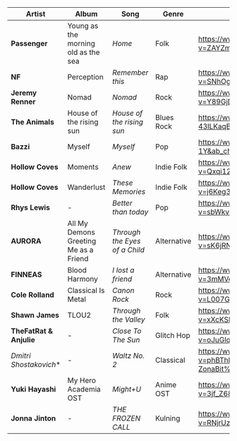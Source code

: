 | Artist        | Album         | Song  | Genre | Link |
| ------------- |-------------| -----| ------ |-------------| 
|**Passenger**| Young as the morning old as the sea | *Home* | Folk | https://www.youtube.com/watch?v=ZAYZmIfHEiU&ab_channel=Passenger
**NF** | Perception | *Remember this* | Rap | https://www.youtube.com/watch?v=SNhOgS3BHjw&ab_channel=NFVEVO
**Jeremy Renner** | Nomad | *Nomad* | Rock | https://www.youtube.com/watch?v=Y89GjDauoBg&ab_channel=JeremyRenner
**The Animals** | House of the rising sun | *House of the rising sun* | Blues Rock | https://www.youtube.com/watch?v=4-43lLKaqBQ&ab_channel=TheAnimalsTributeChannel
**Bazzi** | Myself | *Myself* | Pop | https://www.youtube.com/watch?v=VgKjHh1Y-1Y&ab_channel=Bazzi
**Hollow Coves** | Moments | *Anew* | Indie Folk | https://www.youtube.com/watch?v=Qxqi12Nj1ig&ab_channel=hollowcoves
**Hollow Coves** | Wanderlust | *These Memories* | Indie Folk | https://www.youtube.com/watch?v=j6Keg3XKKjM&ab_channel=hollowcoves
**Rhys Lewis** | - | *Better than today* | Pop | https://www.youtube.com/watch?v=sbWkv0KNA1E&ab_channel=RhysLewisVEVO
**AURORA** | All My Demons Greeting Me as a Friend | *Through the Eyes of a Child* | Alternative | https://www.youtube.com/watch?v=sK6jRNl83tY&ab_channel=iamAURORAVEVO
**FINNEAS** | Blood Harmony | *I lost a friend* | Alternative | https://www.youtube.com/watch?v=3mMVcCMO_Ng&ab_channel=FINNEAS
**Cole Rolland** | Classical Is Metal | *Canon Rock* | Rock | https://www.youtube.com/watch?v=L007GhpMR3U&ab_channel=ColeRolland
**Shawn James** | TLOU2 | *Through the Valley* | Folk | https://www.youtube.com/watch?v=xXcKSLijghs&ab_channel=ShawnJames
**TheFatRat & Anjulie** | - | *Close To The Sun* | Glitch Hop | https://www.youtube.com/watch?v=oJuGlqO85YI&ab_channel=TheFatRat
*Dmitri Shostakovich** | - | *Waltz No. 2* | Classical | https://www.youtube.com/watch?v=phBThlPTBEg&ab_channel=Jos%C3%A9Loma-ZonaBit%27s
**Yuki Hayashi** | My Hero Academia OST | *Might+U* | Anime OST | https://www.youtube.com/watch?v=3jf_Z68c4LQ&ab_channel=AniMelody
**Jonna Jinton** | - | *THE FROZEN CALL* | Kulning | https://www.youtube.com/watch?v=RNjrUz1sgxQ&ab_channel=JonnaJinton
